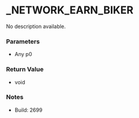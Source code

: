 # _NETWORK_EARN_BIKER

No description available.

### Parameters
* Any p0

### Return Value
* void

### Notes
* Build: 2699

